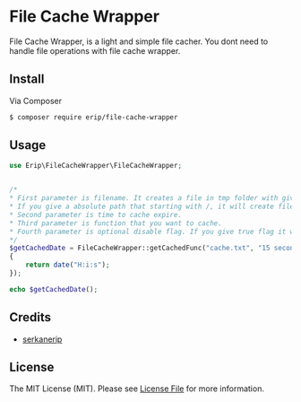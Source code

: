 # File Cache Wrapper

File Cache Wrapper, is a light and simple file cacher. You dont need to handle file operations with file cache wrapper.

## Install

Via Composer

```bash
$ composer require erip/file-cache-wrapper
```

## Usage

```php
use Erip\FileCacheWrapper\FileCacheWrapper;


/*
* First parameter is filename. It creates a file in tmp folder with given filename.
* If you give a absolute path that starting with /, it will create file in given path.
* Second parameter is time to cache expire.
* Third parameter is function that you want to cache.
* Fourth parameter is optional disable flag. If you give true flag it wont return cached data.
*/
$getCachedDate = FileCacheWrapper::getCachedFunc("cache.txt", "15 seconds", function()
{
    return date("H:i:s");
});

echo $getCachedDate();
```

## Credits

- [serkanerip](https://github.com/serkanerip)

## License

The MIT License (MIT). Please see [License File](LICENSE.md) for more information.
